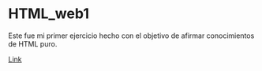 # HTML_web1

Este fue mi primer ejercicio hecho con el objetivo de afirmar conocimientos de HTML puro.

[Link](https://dbsantiago.github.io/HTML_web1/)
